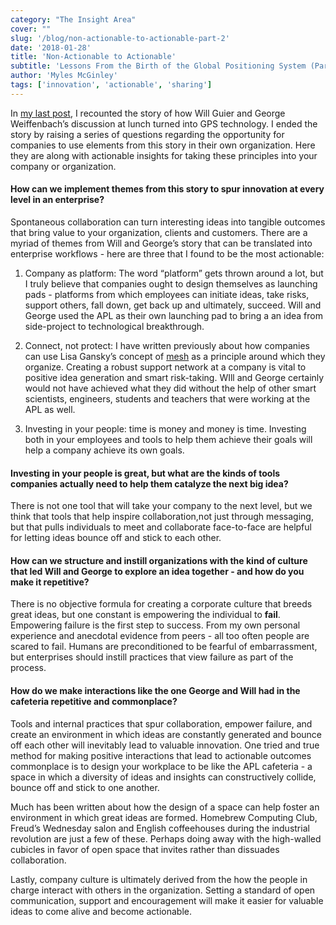 ```yaml
---
category: "The Insight Area"
cover: ""
slug: '/blog/non-actionable-to-actionable-part-2'
date: '2018-01-28'
title: 'Non-Actionable to Actionable'
subtitle: 'Lessons From the Birth of the Global Positioning System (Part 2 of 2)'
author: 'Myles McGinley'
tags: ['innovation', 'actionable', 'sharing']
---
```


In [my last post](https://usetangle.com/blog-gps-story), I recounted the story of how Will Guier and George Weiffenbach’s discussion at lunch turned into GPS technology. I ended the story by raising a series of questions regarding the opportunity for companies to use elements from this story in their own organization. Here they are along with actionable insights for taking these principles into your company or organization.

#### How can we implement themes from this story to spur innovation at every level in an enterprise?

Spontaneous collaboration can turn interesting ideas into tangible outcomes that bring value to your organization, clients and customers. There are a myriad of themes from Will and George’s story that can be translated into enterprise workflows - here are three that I found to be the most actionable:

1. Company as platform: The word “platform” gets thrown around a lot, but I truly believe that companies ought to design themselves as launching pads - platforms from which employees can initiate ideas, take risks, support others, fall down, get back up and ultimately, succeed. Will and George used the APL as their own launching pad to bring a an idea from side-project to technological breakthrough.

2. Connect, not protect: I have written previously about how companies can use Lisa Gansky’s concept of [mesh](https://usetangle.com/blog-connection-trumps-protection) as a principle around which they organize. Creating a robust support network at a company is vital to positive idea generation and smart risk-taking. WIll and George certainly would not have achieved what they did without the help of other smart scientists, engineers, students and teachers that were working at the APL as well.

3. Investing in your people: time is money and money is time. Investing both in your employees and tools to help them achieve their goals will help a company achieve its own goals.

#### Investing in your people is great, but what are the kinds of tools companies actually need to help them catalyze the next big idea?

There is not one tool that will take your company to the next level, but we think that tools that help inspire collaboration,not just through messaging, but that pulls individuals to meet and collaborate face-to-face are helpful for letting ideas bounce off and stick to each other.

#### How can we structure and instill organizations with the kind of culture that led Will and George to explore an idea together - and how do you make it repetitive?

There is no objective formula for creating a corporate culture that breeds great ideas, but one constant is empowering the individual to **fail**. Empowering failure is the first step to success. From my own personal experience and anecdotal evidence from peers - all too often people are scared to fail. Humans are preconditioned to be fearful of embarrassment, but enterprises should instill practices that view failure as part of the process.

#### How do we make interactions like the one George and Will had in the cafeteria repetitive and commonplace?

Tools and internal practices that spur collaboration, empower failure, and create an environment in which ideas are constantly generated and bounce off each other will inevitably lead to valuable innovation. One tried and true method for making positive interactions that lead to actionable outcomes commonplace is to design your workplace to be like the APL cafeteria - a space in which a diversity of ideas and insights can constructively collide, bounce off and stick to one another.

Much has been written about how the design of a space can help foster an environment in which great ideas are formed. Homebrew Computing Club, Freud’s Wednesday salon and English coffeehouses during the industrial revolution are just a few of these. Perhaps doing away with the high-walled cubicles in favor of open space that invites rather than dissuades collaboration.

Lastly, company culture is ultimately derived from the how the people in charge interact with others in the organization. Setting a standard of open communication, support and encouragement will make it easier for valuable ideas to come alive and become actionable.
